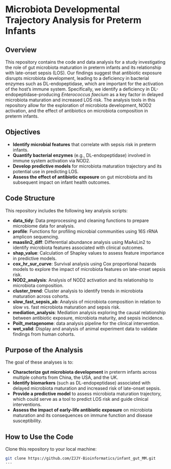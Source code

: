 # Microbiota Developmental Trajectory Analysis for Preterm Infants

## Overview

This repository contains the code and data analysis for a study investigating the role of gut microbiota maturation in preterm infants and its relationship with late-onset sepsis (LOS). Our findings suggest that antibiotic exposure disrupts microbiota development, leading to a deficiency in bacterial enzymes such as DL-endopeptidase, which are important for the activation of the host’s immune system. Specifically, we identify a deficiency in DL-endopeptidase-producing *Enterococcus faecium* as a key factor in delayed microbiota maturation and increased LOS risk. The analysis tools in this repository allow for the exploration of microbiota development, NOD2 activation, and the effect of antibiotics on microbiota composition in preterm infants.

## Objectives

- **Identify microbial features** that correlate with sepsis risk in preterm infants.
- **Quantify bacterial enzymes** (e.g., DL-endopeptidase) involved in immune system activation via NOD2.
- **Develop predictive models** for microbiota maturation trajectory and its potential use in predicting LOS.
- **Assess the effect of antibiotic exposure** on gut microbiota and its subsequent impact on infant health outcomes.

## Code Structure

This repository includes the following key analysis scripts:

- **data_tidy**: Data preprocessing and cleaning functions to prepare microbiome data for analysis.
- **profile**: Functions for profiling microbial communities using 16S rRNA amplicon sequencing.
- **maaslin2_diff**: Differential abundance analysis using MaAsLin2 to identify microbiota features associated with clinical outcomes.
- **shap_value**: Calculation of Shapley values to assess feature importance in predictive models.
- **cox_hr_sur_curve**: Survival analysis using Cox proportional hazards models to explore the impact of microbiota features on late-onset sepsis risk.
- **NOD2_analysis**: Analysis of NOD2 activation and its relationship to microbiota composition.
- **cluster_trend**: Cluster analysis to identify trends in microbiota maturation across cohorts.
- **slow_fast_sepsis_ab**: Analysis of microbiota composition in relation to slow vs. fast microbiota maturation and sepsis risk.
- **mediation_analysis**: Mediation analysis exploring the causal relationship between antibiotic exposure, microbiota maturity, and sepsis incidence.
- **Poilt_metagenome**: data analysis pipeline for the clinical intervention.
- **wet_valid**: Display and analysis of animal experiment data to validate findings from human cohorts.

## Purpose of the Analysis

The goal of these analyses is to:

- **Characterize gut microbiota development** in preterm infants across multiple cohorts from China, the USA, and the UK.
- **Identify biomarkers** (such as DL-endopeptidase) associated with delayed microbiota maturation and increased risk of late-onset sepsis.
- **Provide a predictive model** to assess microbiota maturation trajectory, which could serve as a tool to predict LOS risk and guide clinical interventions.
- **Assess the impact of early-life antibiotic exposure** on microbiota maturation and its consequences on immune function and disease susceptibility.

## How to Use the Code

Clone this repository to your local machine:
   ```bash
   git clone https://github.com/ZJJY-Bioinformatics/infant_gut_MM.git
   ···


